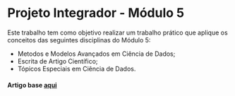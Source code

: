 # Projeto Integrador - Módulo 5

Este trabalho tem como objetivo realizar um trabalho prático que aplique os conceitos das
seguintes disciplinas do Módulo 5: 

- Metodos e Modelos Avançados em Ciência de Dados;
- Escrita de Artigo Científico;
- Tópicos Especiais em Ciência de Dados.

#### Artigo base [aqui](http://sites.labic.icmc.usp.br/pub/mcmonard/CintraC3N09.pdf)
